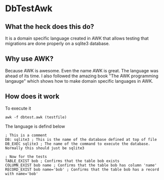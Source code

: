 # DbTestAwk

## What the heck does this do?
It is a domain specific language created in AWK that allows testing
that migrations are done properly on a sqlite3 database.

## Why use AWK?
Because AWK is awesome. Even the name AWK is great. The language
was ahead of its time.
I also followed the amazing book "The AWK programming langauge"
which shows how to make domain specific languages in AWK.

## How does it work
To execute it
  
    awk -f dbtest.awk (testfile)
    
The language is defind below

    ; This is a comment
    DB: sqlite3 ; This is the name of the database defined at top of file
    DB_EXEC sqlite3 ; The name of the command to execute the database. Normally this should just be sqlite3
    
    ; Now for the tests
    TABLE_EXIST bob ; Confirms that the table bob exists
    COLUMN_EXIST bob name ; Confirms that the table bob has column 'name'
    RECORD_EXIST bob name='bob' ; Confirms that the table bob has a record with name='bob'
  



